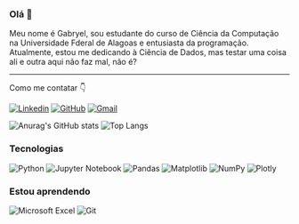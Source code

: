 ### Olá 👋
Meu nome é Gabryel, sou estudante do curso de Ciência da Computação na Universidade Fderal de Alagoas e entusiasta da programação. Atualmente, estou me dedicando à Ciência de Dados, mas testar uma coisa ali e outra aqui não faz mal, não é?

---
Como me contatar 👇

[![Linkedin](https://img.shields.io/badge/LinkedIn-0077B5?style=for-the-badge&logo=linkedin&logoColor=white)](https://www.linkedin.com/in/gabryeladriano/)
[![GitHub](https://img.shields.io/badge/GitHub-100000?style=for-the-badge&logo=github&logoColor=white)](https://www.linkedin.com/in/gabryeladriano/](https://github.com/byelde)https://github.com/byelde)
[![Gmail](https://img.shields.io/badge/Gmail-D14836?style=for-the-badge&logo=gmail&logoColor=white)](<mailto:byelpessoal@gmail.com>)

![Anurag's GitHub stats](https://github-readme-stats.vercel.app/api?username=byelde&show_icons=true&theme=holi&show_icons=true)
![Top Langs](https://github-readme-stats.vercel.app/api/top-langs/?username=byelde&hide_progress=true&theme=holi)

### Tecnologias
![Python](https://img.shields.io/badge/python-3670A0?style=for-the-badge&logo=python&logoColor=ffdd54)
![Jupyter Notebook](https://img.shields.io/badge/jupyter-%23FA0F00.svg?style=for-the-badge&logo=jupyter&logoColor=white)
![Pandas](https://img.shields.io/badge/pandas-%23150458.svg?style=for-the-badge&logo=pandas&logoColor=white)
![Matplotlib](https://img.shields.io/badge/Matplotlib-%23ffffff.svg?style=for-the-badge&logo=Matplotlib&logoColor=black)
![NumPy](https://img.shields.io/badge/numpy-%23013243.svg?style=for-the-badge&logo=numpy&logoColor=white)
![Plotly](https://img.shields.io/badge/Plotly-%233F4F75.svg?style=for-the-badge&logo=plotly&logoColor=white)

### Estou aprendendo
![Microsoft Excel](https://img.shields.io/badge/Microsoft_Excel-217346?style=for-the-badge&logo=microsoft-excel&logoColor=white)
![Git](https://img.shields.io/badge/git-%23F05033.svg?style=for-the-badge&logo=git&logoColor=white)
